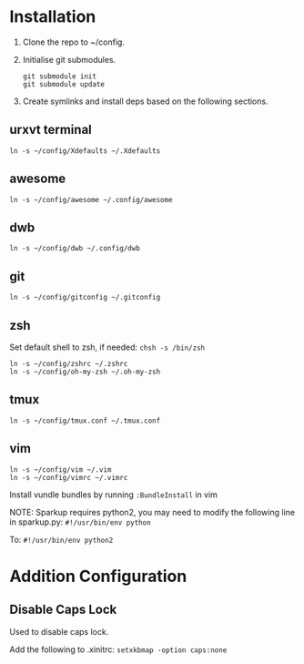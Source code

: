 # Installation #

1. Clone the repo to ~/config.
2. Initialise git submodules.

    ```
    git submodule init
    git submodule update
    ```

3. Create symlinks and install deps based on the following sections.

## urxvt terminal ##

```
ln -s ~/config/Xdefaults ~/.Xdefaults
```

## awesome ##

```
ln -s ~/config/awesome ~/.config/awesome
```

## dwb ##

```
ln -s ~/config/dwb ~/.config/dwb
```

## git ##

```
ln -s ~/config/gitconfig ~/.gitconfig
```

## zsh ##

Set default shell to zsh, if needed:
    `chsh -s /bin/zsh`

```
ln -s ~/config/zshrc ~/.zshrc
ln -s ~/config/oh-my-zsh ~/.oh-my-zsh
```

## tmux ##

```
ln -s ~/config/tmux.conf ~/.tmux.conf
```

## vim ##

```
ln -s ~/config/vim ~/.vim
ln -s ~/config/vimrc ~/.vimrc
```

Install vundle bundles by running `:BundleInstall` in vim

NOTE: Sparkup requires python2, you may need to modify the following line in sparkup.py:
    `#!/usr/bin/env python`
    
To:
    `#!/usr/bin/env python2`

# Addition Configuration #

## Disable Caps Lock ##

Used to disable caps lock.

Add the following to .xinitrc:
    `setxkbmap -option caps:none`
